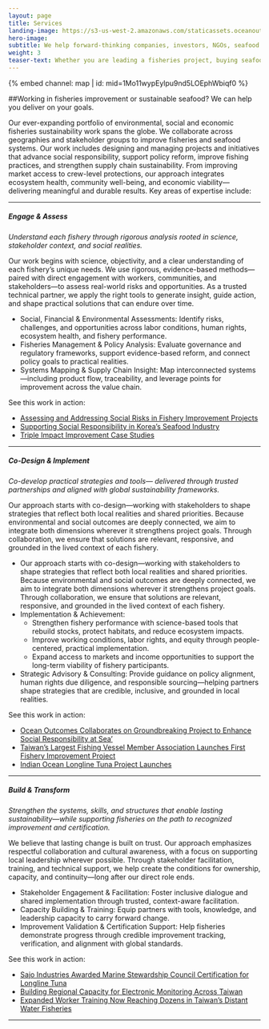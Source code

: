 ```yaml
---
layout: page 
title: Services
landing-image: https://s3-us-west-2.amazonaws.com/staticassets.oceanoutcomes.org/rollover+images/services-hover.jpg
hero-image:
subtitle: We help forward-thinking companies, investors, NGOs, seafood harvesters and others deliver on their sustainable seafood and fisheries improvement goals.
weight: 3
teaser-text: Whether you are leading a fisheries project, buying seafood, investing in fisheries reform, or part of an initiative or NGO in the seafood sector, the environmental and business case for sustainability has never been stronger. Let us help deliver the impact you seek.
---
```


<div class="map-section">
  <div class="grid-container">
    {% embed channel: map | id: mid=1Mo11wypEylpu9nd5LOEphWbiqf0 %}
  </div>
</div>

##Working in fisheries improvement or sustainable seafood? We can help you deliver on your goals.

Our ever-expanding portfolio of environmental, social and economic fisheries sustainability work spans the globe. We collaborate across geographies and stakeholder groups to improve fisheries and seafood systems. Our work includes designing and managing projects and initiatives that advance social responsibility, support policy reform, improve fishing practices, and strengthen supply chain sustainability. From improving market access to crew-level protections, our approach integrates ecosystem health, community well-being, and economic viability—delivering meaningful and durable results. Key areas of expertise include:

----

##### Engage & Assess 

*Understand each fishery through rigorous analysis rooted in science, stakeholder context, and social realities.*
 
Our work begins with science, objectivity, and a clear understanding of each fishery’s unique needs. We use rigorous, evidence-based methods—paired with direct engagement with workers, communities, and stakeholders—to assess real-world risks and opportunities. As a trusted technical partner, we apply the right tools to generate insight, guide action, and shape practical solutions that can endure over time.

* Social, Financial & Environmental Assessments: Identify risks, challenges, and opportunities across labor conditions, human rights, ecosystem health, and fishery performance.
* Fisheries Management & Policy Analysis: Evaluate governance and regulatory frameworks, support evidence-based reform, and connect policy goals to practical realities.
* Systems Mapping & Supply Chain Insight: Map interconnected systems—including product flow, traceability, and leverage points for improvement across the value chain.

See this work in action:
* <a href="https://www.oceanoutcomes.org/news/Assessing-and-Addressing-Social-Risks-in-Fishery-Improvement-Projects/" target="_blank">Assessing and Addressing Social Risks in Fishery Improvement Projects</a>
* <a href="https://www.oceanoutcomes.org/news/supporting-social-responsibility-in-koreas-seafood-industry/" target="_blank">Supporting Social Responsibility in Korea’s Seafood Industry</a>
* <a href="https://www.oceanoutcomes.org/what-we-do/services/triple-impact-case-studies/" target="_blank">Triple Impact Improvement Case Studies</a>

----

##### Co-Design & Implement 

*Co-develop practical strategies and tools— delivered through trusted partnerships and aligned with global sustainability frameworks.*
 
Our approach starts with co-design—working with stakeholders to shape strategies that reflect both local realities and shared priorities. Because environmental and social outcomes are deeply connected, we aim to integrate both dimensions wherever it strengthens project goals. Through collaboration, we ensure that solutions are relevant, responsive, and grounded in the lived context of each fishery.

* Our approach starts with co-design—working with stakeholders to shape strategies that reflect both local realities and shared priorities. Because environmental and social outcomes are deeply connected, we aim to integrate both dimensions wherever it strengthens project goals. Through collaboration, we ensure that solutions are relevant, responsive, and grounded in the lived context of each fishery.
* Implementation & Achievement: 
   * Strengthen fishery performance with science-based tools that rebuild stocks, protect habitats, and reduce ecosystem impacts. 
   * Improve working conditions, labor rights, and equity through people-centered, practical implementation. 
   * Expand access to markets and income opportunities to support the long-term viability of fishery participants.
* Strategic Advisory & Consulting: Provide guidance on policy alignment, human rights due diligence, and responsible sourcing—helping partners shape strategies that are credible, inclusive, and grounded in local realities.

See this work in action:
* <a href="https://www.oceanoutcomes.org/news/O2-Collaborates-on-Groundbreaking-Study-to-Enhance-Social-Responsibility-at-Sea/" target="_blank">Ocean Outcomes Collaborates on Groundbreaking Project to Enhance Social Responsibility at Sea’</a>
* <a href="https://www.oceanoutcomes.org/news/Taiwan's-largest-fishing-vessel-member-association-launches-first-fishery-improvement-project/" target="_blank">Taiwan’s Largest Fishing Vessel Member Association Launches First Fishery Improvement Project</a>
* <a href="https://www.oceanoutcomes.org/news/fsf-O2-indian-ocean-tuna-fishery-improvement-sustainability-project-launched-announcement/" target="_blank">Indian Ocean Longline Tuna Project Launches</a>


----

##### Build & Transform 

*Strengthen the systems, skills, and structures that enable lasting sustainability—while supporting fisheries on the path to recognized improvement and certification.*

We believe that lasting change is built on trust. Our approach emphasizes respectful collaboration and cultural awareness, with a focus on supporting local leadership wherever possible. Through stakeholder facilitation, training, and technical support, we help create the conditions for ownership, capacity, and continuity—long after our direct role ends.

* Stakeholder Engagement & Facilitation: Foster inclusive dialogue and shared implementation through trusted, context-aware facilitation.
* Capacity Building & Training: Equip partners with tools, knowledge, and leadership capacity to carry forward change.
* Improvement Validation & Certification Support: Help fisheries demonstrate progress through credible improvement tracking, verification, and alignment with global standards.

See this work in action:
* <a href="https://www.oceanoutcomes.org/news/Sajo-Awarded-MSC-Certification-for-Longline-Tuna/" target="_blank">Sajo Industries Awarded Marine Stewardship Council Certification for Longline Tuna</a>
* <a href="https://www.oceanoutcomes.org/news/building-regional-capacity-for-electronic-monitoring-across-Taiwan/" target="_blank">Building Regional Capacity for Electronic Monitoring Across Taiwan</a>
* <a href="https://www.oceanoutcomes.org/news/expanded-worker-training-now-reaching-dozens-in-taiwans-distant-water-fisheries/" target="_blank">Expanded Worker Training Now Reaching Dozens in Taiwan’s Distant Water Fisheries</a>

----
